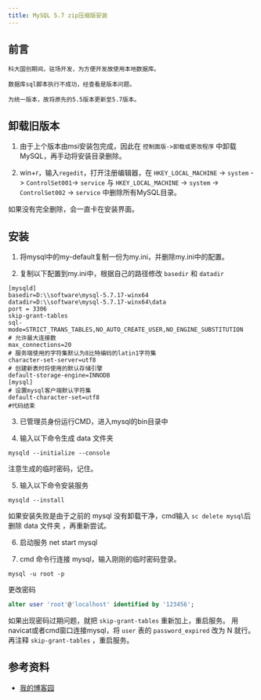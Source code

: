 ```yaml
---
title: MySQL 5.7 zip压缩版安装
---
```


## 前言
    科大国创期间，驻场开发，为方便开发故使用本地数据库。
    
    数据库sql脚本执行不成功，经查看是版本问题。
    
    为统一版本，故将原先的5.5版本更新至5.7版本。

## 卸载旧版本
1. 由于上个版本由msi安装包完成，因此在 `控制面版->卸载或更改程序` 中卸载MySQL，再手动将安装目录删除。

2. win+r，输入`regedit`，打开注册编辑器，在 `HKEY_LOCAL_MACHINE` -> `system` -> `ControlSet001`-> `service` 与 `HKEY_LOCAL_MACHINE` -> `system` -> `ControlSet002` -> `service` 中删除所有MySQL目录。


如果没有完全删除，会一直卡在安装界面。


## 安装
1. 将mysql中的my-default复制一份为my.ini，并删除my.ini中的配置。

2. 复制以下配置到my.ini中，根据自己的路径修改 `basedir` 和 `datadir`

```
[mysqld]
basedir=D:\\software\mysql-5.7.17-winx64
datadir=D:\\software\mysql-5.7.17-winx64\data
port = 3306
skip-grant-tables
sql-mode=STRICT_TRANS_TABLES,NO_AUTO_CREATE_USER,NO_ENGINE_SUBSTITUTION
# 允许最大连接数
max_connections=20
# 服务端使用的字符集默认为8比特编码的latin1字符集
character-set-server=utf8
# 创建新表时将使用的默认存储引擎
default-storage-engine=INNODB
[mysql]
# 设置mysql客户端默认字符集
default-character-set=utf8
#代码结束
```
3. 已管理员身份运行CMD，进入mysql的bin目录中

4. 输入以下命令生成 data 文件夹
```
mysqld --initialize --console
```
注意生成的临时密码，记住。

5. 输入以下命令安装服务
```
mysqld --install
```

如果安装失败是由于之前的 mysql 没有卸载干净，cmd输入 `sc delete mysql`后删除 data 文件夹 ，再重新尝试。


6. 启动服务
net start mysql

7. cmd 命令行连接 mysql，输入刚刚的临时密码登录。

```
mysql -u root -p
```

更改密码
```sql
alter user 'root'@'localhost' identified by '123456';
```

如果出现密码过期问题，就把 `skip-grant-tables` 重新加上，重启服务。
用navicat或者cmd窗口连接mysql，将 `user` 表的 `password_expired` 改为 N 就行。
再注释 `skip-grant-tables` ，重启服务。


## 参考资料
- [我的博客园](https://www.cnblogs.com/Begodpath/p/9174841.html)